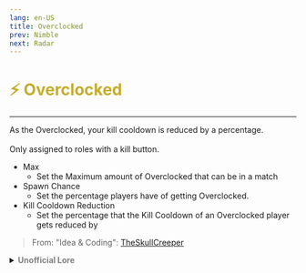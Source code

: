 ```yaml
---
lang: en-US
title: Overclocked
prev: Nimble
next: Radar
---
```


# <font color=#c4ad2c>⚡ <b>Overclocked</b></font> <Badge text="Helpful" type="tip" vertical="middle"/>
---

As the Overclocked, your kill cooldown is reduced by a percentage.<br><br>
Only assigned to roles with a kill button.
* Max
  * Set the Maximum amount of Overclocked that can be in a match
* Spawn Chance
  * Set the percentage players have of getting Overclocked.
* Kill Cooldown Reduction
  * Set the percentage that the Kill Cooldown of an Overclocked player gets reduced by

> From: "Idea & Coding": [TheSkullCreeper](https://github.com/Loonie-Toons/)

<details>
<summary><b><font color=gray>Unofficial Lore</font></b></summary>

Placeholder: This role is a ROLE OH EM GOSH
> Submitted by: Member
</details>